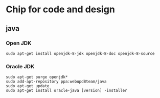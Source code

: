 # Chip for code and design

## java

### Open JDK

    sudo apt-get install openjdk-8-jdk openjdk-8-doc openjdk-8-source

### Oracle JDK

    sudo apt-get purge openjdk*
    sudo add-apt-repository ppa:webupd8team/java
    sudo apt-get update
    sudo apt-get install oracle-java [version] -installer